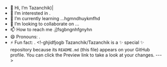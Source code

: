 - 👋 Hi, I’m Tazanchik)|
- 👀 I’m interested in .
- 🌱 I’m currently learning ...hgmndhuykmfhd
- 💞️ I’m looking to collaborate on ...
- 📫 How to reach me .j]fsgbngnhfgnyhn
- 😄 Pronouns: .
- ⚡ Fun fact: .
<!-ghjidfjogb
Tazanchik/Tazanchik is a ✨ special ✨ repository because its `README.md` (this file) appears on your GitHub profile.
You can click the Preview link to take a look at your changes.
--->
